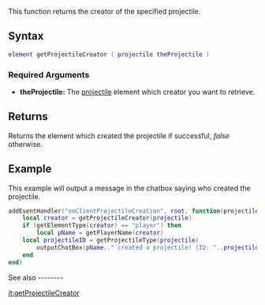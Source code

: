 This function returns the creator of the specified projectile.

Syntax
------

``` lua
element getProjectileCreator ( projectile theProjectile )
```

### Required Arguments

-   **theProjectile:** The [projectile](/docs/projectiles.md "wikilink") element which creator you want to retrieve.

Returns
-------

Returns the element which created the projectile if successful, *false* otherwise.

Example
-------

<section name="Client" class="client" show="true">
This example will output a message in the chatbox saying who created the projectile.

``` lua
addEventHandler("onClientProjectileCreation", root, function(projectile)
    local creator = getProjectileCreator(projectile)
    if (getElementType(creator) == "player") then
        local pName = getPlayerName(creator)
    local projectileID = getProjectileType(projectile)
        outputChatBox(pName.." created a projectile! (ID: "..projectileID..")", 255, 200, 0, false)
    end
end)
```

</section>
See also
--------

[it:getProjectileCreator](/docs/it:getprojectilecreator.md "wikilink")
